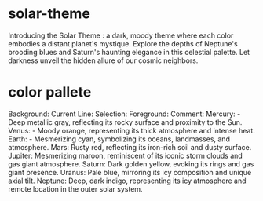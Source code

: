 # solar-theme
Introducing the Solar Theme : a dark, moody theme where each color embodies a distant planet's mystique. 
Explore the depths of Neptune's brooding blues and Saturn's haunting elegance in this celestial palette. Let darkness unveil the hidden allure of our cosmic neighbors.

# color pallete

Background:
Current Line:
Selection:
Foreground:
Comment:
Mercury: - Deep metallic gray, reflecting its rocky surface and proximity to the Sun.
Venus: - Moody orange, representing its thick atmosphere and intense heat.
Earth: - Mesmerizing cyan, symbolizing its oceans, landmasses, and atmosphere.
Mars: Rusty red, reflecting its iron-rich soil and dusty surface.
Jupiter: Mesmerizing maroon, reminiscent of its iconic storm clouds and gas giant atmosphere.
Saturn: Dark golden yellow, evoking its rings and gas giant presence.
Uranus: Pale blue, mirroring its icy composition and unique axial tilt.
Neptune: Deep, dark indigo, representing its icy atmosphere and remote location in the outer solar system.
